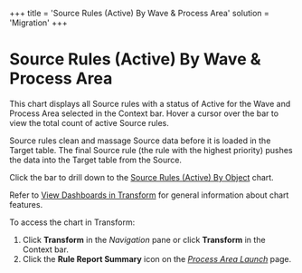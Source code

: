 +++
title = 'Source Rules (Active) By Wave & Process Area'
solution = 'Migration'
+++

# Source Rules (Active) By Wave & Process Area

This chart displays all Source rules with a status of Active for the
Wave and Process Area selected in the Context bar. Hover a cursor over
the bar to view the total count of active Source rules.

Source rules clean and massage Source data before it is loaded in the
Target table. The final Source rule (the rule with the highest priority)
pushes the data into the Target table from the Source.

Click the bar to drill down to the [Source Rules (Active) By
Object](Source_Rules_Active_by_Object.htm) chart.

Refer to [View Dashboards in
Transform](View_Dashboards_in_Transform.htm) for general information
about chart features.

To access the chart in Transform:

1.  Click <span style="font-weight: bold;">Transform</span> in the
    <span style="font-style: italic;">Navigation</span> pane or click
    **Transform** in the Context bar.
2.  Click the <span style="font-weight: bold;">Rule Report
    Summary</span> icon on the *[Process Area
    Launch](../Page_Desc/Process_Area_Launch.htm)* page.
